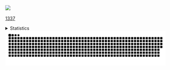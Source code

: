 <img src="https://komarev.com/ghpvc/?username=RadonCoding&label=Visitor%20count&style=for-the-badge&color=FA6B94"/>

[1337](https://radoncoding.github.io/)

<details>
<summary>Statistics</summary>
  <img src="https://github-readme-stats.vercel.app/api?username=RadonCoding&theme=dracula&show_icons=true&hide_border=true&count_private=true" width="400"/>
  <img src="https://github-readme-streak-stats.herokuapp.com/?user=RadonCoding&theme=dracula&hide_border=true" width="400"/>
  <img src="https://github-readme-stats.vercel.app/api/top-langs/?username=RadonCoding&theme=dracula&show_icons=true&hide_border=true&layout=compact" width="400"/>
</details>

<img src="https://raw.githubusercontent.com/RadonCoding/RadonCoding/output/github-contribution-grid-snake-dark.svg#gh-dark-mode-only"/>
